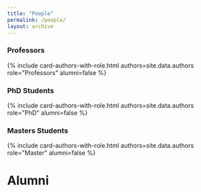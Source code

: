 ```yaml
---
title: "People"
permalink: /people/
layout: archive
---
```



### Professors

<!-- {% include card-authors-with-role.html authors=site.data.authors role="Professors" alumni=false %} -->

{% include card-authors-with-role.html authors=site.data.authors role="Professors" alumni=false %}

<!--  ### Associate Professors  -->

<!--  ### {% include card-authors-with-role.html authors=site.data.authors role="Associate Professors" alumni=false %} -->


### PhD Students

{% include card-authors-with-role.html authors=site.data.authors role="PhD" alumni=false %}

### Masters Students

{% include card-authors-with-role.html authors=site.data.authors role="Master" alumni=false %}


# Alumni

